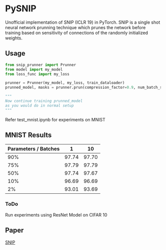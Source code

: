 # PySNIP
Unofficial implementation of SNIP (ICLR 19) in PyTorch.
SNIP is a single shot neural network prunning technique which prunes the network before training based on sensitivity of connections of the randomly initialized weights.

## Usage
```python
from snip_prunner import Prunner
from model import my_model
from loss_func import my_loss

prunner = Prunner(my_model, my_loss, train_dataloader)
prunned_model, masks = prunner.prun(compression_factor=0.9, num_batch_sampling=1)

"""
Now continue training prunned_model 
as you would do in normal setup
"""
```
Refer test_mnist.ipynb for experiments on MNIST

## MNIST Results
| Parameters / Batches |    1    |    10    |
|----------------------|---------|----------|
| 90%                  |  97.74  |  97.70   |
| 75%                  |  97.79  |  97.79   |
| 50%                  |  97.74  |  97.67   |
| 10%                  |  96.69  |  96.69   |
|  2%                  |  93.01  |  93.69   |

### ToDo
Run experiments using ResNet Model on CIFAR 10

## Paper
[SNIP](https://openreview.net/pdf?id=B1VZqjAcYX)
